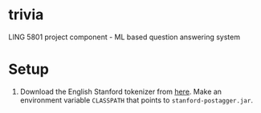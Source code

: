 # trivia
LING 5801 project component - ML based question answering system

# Setup
1. Download the English Stanford tokenizer from [here](https://nlp.stanford.edu/software/tagger.shtml#Download). Make an environment variable `CLASSPATH`  that points to `stanford-postagger.jar`.